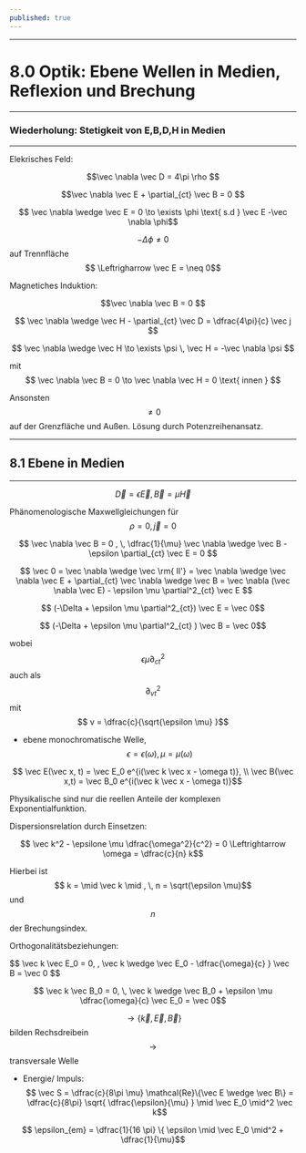 ```yaml
---
published: true
---
```

---
# 8.0 Optik: Ebene Wellen in Medien, Reflexion und Brechung

---
### Wiederholung: Stetigkeit von E,B,D,H in Medien
---

Elekrisches Feld:

$$\vec \nabla \vec D = 4\pi \rho $$

$$\vec \nabla \vec E + \partial_{ct} \vec B = 0 $$

$$ \vec \nabla \wedge \vec E = 0 \to \exists \phi \text{ s.d } \vec E -\vec \nabla \phi$$

$$ -\Delta \phi \neq 0$$ auf Trennfläche $$ \Leftrigharrow \vec E = \neq 0$$

Magnetiches Induktion:


$$\vec \nabla \vec B = 0 $$

$$ \vec \nabla \wedge \vec H - \partial_{ct} \vec D = \dfrac{4\pi}{c} \vec j $$

$$ \vec \nabla \wedge \vec H \to \exists \psi \, \vec H = -\vec \nabla \psi $$

mit $$ \vec \nabla \vec B = 0 \to  \vec \nabla \vec H = 0 \text{ innen } $$

Ansonsten $$ \neq 0 $$ auf der Grenzfläche und Außen. Lösung durch Potenzreihenansatz.

---

## 8.1 Ebene in Medien

---

$$ \vec D = \epsilon \vec E , \vec B = \mu \vec H$$

Phänomenologische Maxwellgleichungen für $$ \rho = 0, \vec j = 0$$ 

$$ \vec \nabla \vec B = 0 , \,  \dfrac{1}{\mu} \vec \nabla \wedge \vec B  - \epsilon \partial_{ct} \vec E = 0 $$

$$ \vec 0 = \vec \nabla \wedge \vec \rm{ II'} = \vec \nabla \wedge \vec \nabla \vec E + \partial_{ct} \vec \nabla \wedge \vec B = \vec \nabla (\vec \nabla \vec E) - \epsilon \mu \partial^2_{ct} \vec E $$

$$ (-\Delta + \epsilon \mu \partial^2_{ct}) \vec E = \vec 0$$

$$ (-\Delta + \epsilon \mu  \partial^2_{ct} ) \vec B = \vec 0$$

wobei $$ \epsilon \mu  \partial^2_{ct} $$ auch als $$ \partial^2_{vt} $$ mit $$ v = \dfrac{c}{\sqrt{\epsilon \mu} }$$

- ebene monochromatische Welle, $$ \epsilon = \epsilon(\omega), \mu = \mu(\omega) $$

$$ \vec E(\vec x, t) =  \vec E_0 e^{i(\vec k \vec x - \omega t)}, \\ \vec B(\vec x,t) = \vec B_0 e^{i(\vec k \vec x - \omega t)}$$

Physikalische sind nur die reellen Anteile der komplexen Exponentialfunktion.

Dispersionsrelation durch Einsetzen:

$$ \vec k^2 - \epsilone \mu \dfrac{\omega^2}{c^2} = 0 \Leftrightarrow \omega = \dfrac{c}{n} k$$

Hierbei ist $$ k = \mid \vec k \mid , \, n = \sqrt{\epsilon \mu}$$ und $$n$$ der Brechungsindex.

Orthogonalitätsbeziehungen:

$$ \vec k \vec E_0 = 0, \, \vec k \wedge \vec E_0 - \dfrac{\omega}{c} } \vec B = \vec 0 $$

$$ \vec k \vec B_0 = 0, \, \vec k \wedge \vec B_0 + \epsilon \mu  \dfrac{\omega}{c} \vec E_0 = \vec 0$$

$$ \to \{ \vec k, \vec E, \vec B \}$$ bilden Rechsdreibein $$\to$$ transversale Welle

- Energie/ Impuls:
$$ \vec S  = \dfrac{c}{8\pi \mu} \mathcal{Re}\{\vec E \wedge \vec B\} = \dfrac{c}{8\pi} \sqrt{ \dfrac{\epsilon}{\mu} } \mid \vec E_0 \mid^2 \vec k$$

$$ \epsilon_{em} = \dfrac{1}{16 \pi} \{ \epsilon \mid \vec E_0 \mid^2 + \dfrac{1}{\mu}$$ 